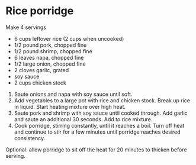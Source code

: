# Rice porridge

Make 4 servings

- 6 cups leftover rice (2 cups when uncooked)
- 1/2 pound pork, chopped fine
- 1/2 pound shrimp, chopped fine
- 6 leaves napa, chopped fine
- 1/2 large onion, chopped fine
- 2 cloves garlic, grated
- soy sauce
- 2 cups chicken stock

1. Saute onions and napa with soy sauce until soft.
2. Add vegetables to a large pot with rice and chicken stock. Break up rice in liquid. Start heating mixture over high heat.
3. Saute pork and shrimp with soy sauce until cooked through. Add garlic and saute an additional 30 seconds. Add to rice mixture.
4. Cook porridge, stirring constantly, until it reaches a boil. Turn off heat and continue to stir for a few minutes until porridge reaches desired consistency.

Optional: allow porridge to sit off the heat for 20 minutes to thicken before serving.
